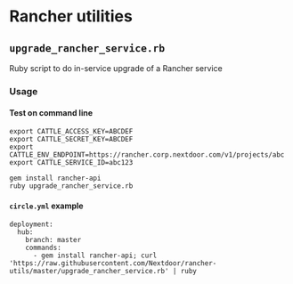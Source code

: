 # Rancher utilities

## `upgrade_rancher_service.rb` 
Ruby script to do in-service upgrade of a Rancher service

### Usage

#### Test on command line

	export CATTLE_ACCESS_KEY=ABCDEF
	export CATTLE_SECRET_KEY=ABCDEF
	export CATTLE_ENV_ENDPOINT=https://rancher.corp.nextdoor.com/v1/projects/abc
	export CATTLE_SERVICE_ID=abc123

	gem install rancher-api
	ruby upgrade_rancher_service.rb

#### `circle.yml` example

	deployment:
	  hub:
	    branch: master
	    commands:
	      - gem install rancher-api; curl 'https://raw.githubusercontent.com/Nextdoor/rancher-utils/master/upgrade_rancher_service.rb' | ruby

